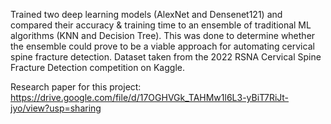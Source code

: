 Trained two deep learning models (AlexNet and Densenet121) and compared their accuracy & training time to an ensemble of traditional ML algorithms (KNN and Decision Tree). This was done to determine whether the ensemble could prove to be a viable approach for automating cervical spine fracture detection. Dataset taken from the 2022 RSNA Cervical Spine Fracture Detection competition on Kaggle. 

Research paper for this project: https://drive.google.com/file/d/17OGHVGk_TAHMw1l6L3-yBiT7RiJt-jyo/view?usp=sharing
